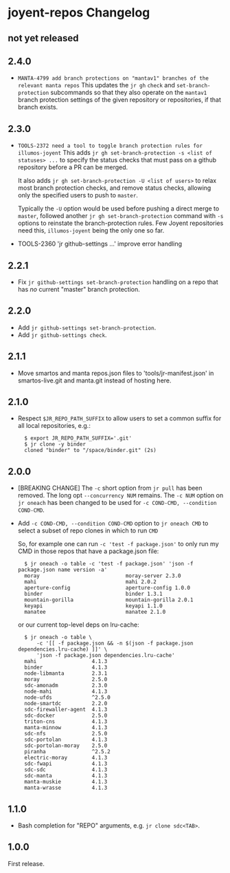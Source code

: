 # joyent-repos Changelog

## not yet released

## 2.4.0

- `MANTA-4799 add branch protections on "mantav1" branches of the relevant manta repos`
  This updates the `jr gh` `check` and `set-branch-protection` subcommands so
  that they also operate on the `mantav1` branch protection settings of the
  given repository or repositories, if that branch exists.

## 2.3.0

- `TOOLS-2372 need a tool to toggle branch protection rules for illumos-joyent`
  This adds `jr gh set-branch-protection -s <list of statuses> ...` to specify
  the status checks that must pass on a github repository before a PR can be
  merged.

  It also adds `jr gh set-branch-protection -U <list of users>` to relax most
  branch protection checks, and remove status checks, allowing only the
  specified users to push to `master`.

  Typically the `-U` option would be used before pushing a direct merge to
  `master`, followed another `jr gh set-branch-protection` command with `-s`
  options to reinstate the branch-protection rules. Few Joyent repositories need
  this, `illumos-joyent` being the only one so far.

- TOOLS-2360 'jr github-settings ...' improve error handling


## 2.2.1

- Fix `jr github-settings set-branch-protection` handling on a repo that
  has *no* current "master" branch protection.

## 2.2.0

- Add `jr github-settings set-branch-protection`.
- Add `jr github-settings check`.

## 2.1.1

- Move smartos and manta repos.json files to 'tools/jr-manifest.json' in
  smartos-live.git and manta.git instead of hosting here.

## 2.1.0

- Respect `$JR_REPO_PATH_SUFFIX` to allow users to set a common suffix for all
  local repositories, e.g.:

        $ export JR_REPO_PATH_SUFFIX='.git'
        $ jr clone -y binder
        cloned "binder" to "/space/binder.git" (2s)

## 2.0.0

- [BREAKING CHANGE] The `-c` short option from `jr pull` has been removed.
  The long opt `--concurrency NUM` remains. The `-c NUM` option on `jr oneach`
  has been changed to be used for `-c COND-CMD, --condition COND-CMD`.
- Add `-c COND-CMD, --condition COND-CMD` option to `jr oneach CMD` to select a
  subset of repo clones in which to run `CMD`

  So, for example one can run `-c 'test -f package.json'` to only run my CMD in
  those repos that have a package.json file:

        $ jr oneach -o table -c 'test -f package.json' 'json -f package.json name version -a'
        moray                            moray-server 2.3.0
        mahi                             mahi 2.0.2
        aperture-config                  aperture-config 1.0.0
        binder                           binder 1.3.1
        mountain-gorilla                 mountain-gorilla 2.0.1
        keyapi                           keyapi 1.1.0
        manatee                          manatee 2.1.0

  or our current top-level deps on lru-cache:

        $ jr oneach -o table \
            -c '[[ -f package.json && -n $(json -f package.json dependencies.lru-cache) ]]' \
            'json -f package.json dependencies.lru-cache'
        mahi                  4.1.3
        binder                4.1.3
        node-libmanta         2.3.1
        moray                 2.5.0
        sdc-amonadm           2.3.0
        node-mahi             4.1.3
        node-ufds             ^2.5.0
        node-smartdc          2.2.0
        sdc-firewaller-agent  4.1.3
        sdc-docker            2.5.0
        triton-cns            4.1.3
        manta-minnow          4.1.3
        sdc-nfs               2.5.0
        sdc-portolan          4.1.3
        sdc-portolan-moray    2.5.0
        piranha               ^2.5.2
        electric-moray        4.1.3
        sdc-fwapi             4.1.3
        sdc-sdc               4.1.3
        sdc-manta             4.1.3
        manta-muskie          4.1.3
        manta-wrasse          4.1.3


## 1.1.0

- Bash completion for "REPO" arguments, e.g. `jr clone sdc<TAB>`.

## 1.0.0

First release.
